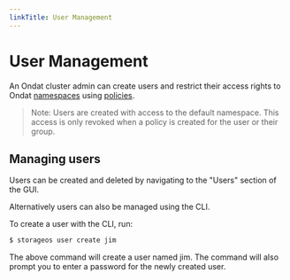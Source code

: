 ```yaml
---
linkTitle: User Management
---
```


# User Management

An Ondat cluster admin can create users and restrict their access rights to
Ondat [namespaces](/docs/operations/namespaces) using
[policies](/docs/operations/policies).

>Note: Users are created with access to the default namespace. This access is
>only revoked when a policy is created for the user or their group. 

## Managing users

Users can be created and deleted by navigating to the "Users" section of the GUI.

Alternatively users can also be managed using the CLI.

To create a user with the CLI, run:

```bash
$ storageos user create jim
```

The above command will create a user named jim. The command will also prompt
you to enter a password for the newly created user.

